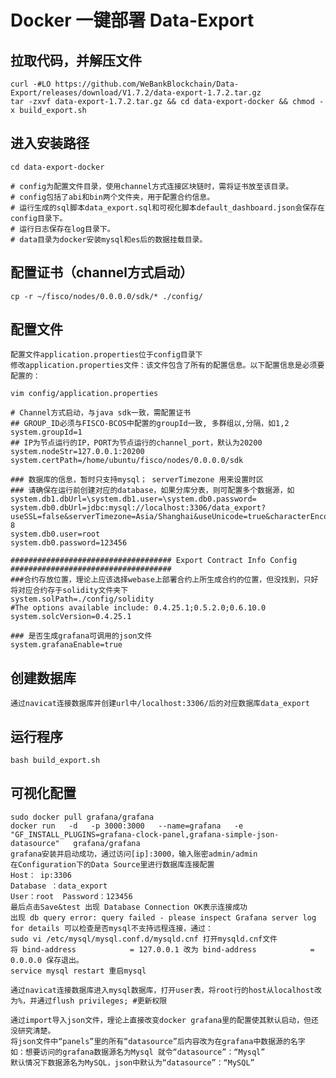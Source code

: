 # Docker 一键部署 Data-Export
## 拉取代码，并解压文件
    curl -#LO https://github.com/WeBankBlockchain/Data-Export/releases/download/V1.7.2/data-export-1.7.2.tar.gz
    tar -zxvf data-export-1.7.2.tar.gz && cd data-export-docker && chmod -x build_export.sh

## 进入安装路径
    cd data-export-docker
    
    # config为配置文件目录，使用channel方式连接区块链时，需将证书放至该目录。
    # config包括了abi和bin两个文件夹，用于配置合约信息。
    # 运行生成的sql脚本data_export.sql和可视化脚本default_dashboard.json会保存在config目录下。
    # 运行日志保存在log目录下。
    # data目录为docker安装mysql和es后的数据挂载目录。

## 配置证书（channel方式启动）
    cp -r ~/fisco/nodes/0.0.0.0/sdk/* ./config/

## 配置文件
    配置文件application.properties位于config目录下
    修改application.properties文件：该文件包含了所有的配置信息。以下配置信息是必须要配置的：
    
    vim config/application.properties

    # Channel方式启动，与java sdk一致，需配置证书
    ## GROUP_ID必须与FISCO-BCOS中配置的groupId一致, 多群组以,分隔，如1,2
    system.groupId=1 
    ## IP为节点运行的IP，PORT为节点运行的channel_port，默认为20200
    system.nodeStr=127.0.0.1:20200
    system.certPath=/home/ubuntu/fisco/nodes/0.0.0.0/sdk 

    ### 数据库的信息，暂时只支持mysql； serverTimezone 用来设置时区
    ### 请确保在运行前创建对应的database，如果分库分表，则可配置多个数据源，如system.db1.dbUrl=\system.db1.user=\system.db0.password=
    system.db0.dbUrl=jdbc:mysql://localhost:3306/data_export?useSSL=false&serverTimezone=Asia/Shanghai&useUnicode=true&characterEncoding=UTF-8
    system.db0.user=root
    system.db0.password=123456

    #################################### Export Contract Info Config ####################################
    ###合约存放位置，理论上应该选择webase上部署合约上所生成合约的位置，但没找到，只好将对应合约存于solidity文件夹下
    system.solPath=./config/solidity
    #The options available include: 0.4.25.1;0.5.2.0;0.6.10.0
    system.solcVersion=0.4.25.1

    ### 是否生成grafana可调用的json文件
    system.grafanaEnable=true

## 创建数据库
    通过navicat连接数据库并创建url中/localhost:3306/后的对应数据库data_export

## 运行程序
    bash build_export.sh

## 可视化配置
    sudo docker pull grafana/grafana
    docker run   -d   -p 3000:3000   --name=grafana   -e "GF_INSTALL_PLUGINS=grafana-clock-panel,grafana-simple-json-datasource"   grafana/grafana
    grafana安装并启动成功，通过访问[ip]:3000，输入账密admin/admin
    在Configuration下的Data Source里进行数据库连接配置
    Host： ip:3306
    Database ：data_export
    User：root  Password：123456
    最后点击Save&test 出现 Database Connection OK表示连接成功
    出现 db query error: query failed - please inspect Grafana server log for details 可以检查是否mysql不支持远程连接，通过：
    sudo vi /etc/mysql/mysql.conf.d/mysqld.cnf 打开mysqld.cnf文件
    将 bind-address            = 127.0.0.1 改为 bind-address            = 0.0.0.0 保存退出。
    service mysql restart 重启mysql

    通过navicat连接数据库进入mysql数据库，打开user表，将root行的host从localhost改为%，并通过flush privileges; #更新权限 

    通过import导入json文件，理论上直接改变docker grafana里的配置使其默认启动，但还没研究清楚。 
    将json文件中“panels”里的所有“datasource”后内容改为在grafana中数据源的名字
    如：想要访问的grafana数据源名为Mysql 就令“datasource”：“Mysql”
    默认情况下数据源名为MySQL，json中默认为“datasource”：“MySQL”

